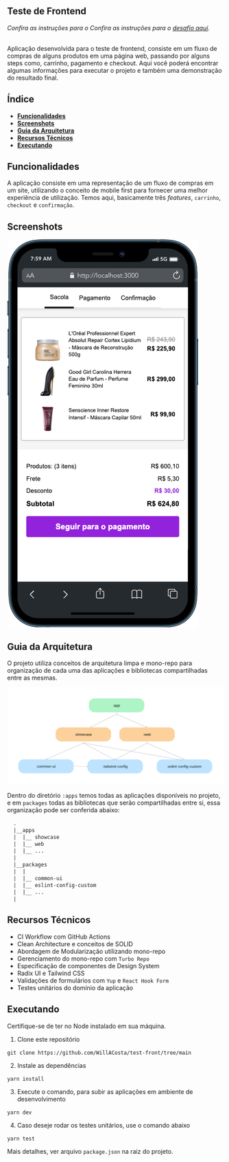 ## Teste de Frontend

_Confira as instruções para o Confira as instruções para o [desafio aqui](https://github.com/WillACosta/test-front/tree/main/docs/instructions)._
<br><br>

Aplicação desenvolvida para o teste de frontend, consiste em um fluxo de compras de alguns produtos em uma página web, passando por alguns steps como, carrinho, pagamento e checkout. Aqui você poderá encontrar algumas informações para executar o projeto e também uma demonstração do resultado final.

## Índice

- **[Funcionalidades](#funcionalidades)**
- **[Screenshots](#screenshots)**
- **[Guia da Arquitetura](#guia-da-arquitetura)**
- **[Recursos Técnicos](#recursos-tecnicos)**
- **[Executando](#executando)**

## Funcionalidades

A aplicação consiste em uma representação de um fluxo de compras em um site, utilizando o conceito de mobile first para fornecer
uma melhor experiência de utilização. Temos aqui, basicamente três _features_, `carrinho`, `checkout` e `confirmação`.

## Screenshots

![captura de tela da aplicação](docs/mobile.png "captura de tela da aplicação")

## Guia da Arquitetura

O projeto utiliza conceitos de arquitetura limpa e mono-repo para organização de cada uma das aplicações e bibliotecas
compartilhadas entre as mesmas.

![representação dos módulos da aplicação](docs/app_modules.png "representação dos módulos da aplicação")

Dentro do diretório `:apps` temos todas as aplicações disponíveis no projeto, e em
`packages` todas as bibliotecas que serão compartilhadas entre si, essa organização pode ser conferida abaixo:

```
  .
  |__apps
  |  |__ showcase
  |  |__ web
  |  |__ ...
  |
  |__packages
  |  |
  |  |__ common-ui
  |  |__ eslint-config-custom
  |  |__ ...
  |
```

## Recursos Técnicos

- CI Workflow com GitHub Actions
- Clean Architecture e conceitos de SOLID
- Abordagem de Modularização utilizando mono-repo
- Gerenciamento do mono-repo com `Turbo Repo`
- Especificação de componentes de Design System
- Radix UI e Tailwind CSS
- Validações de formulários com `Yup` e `React Hook Form`
- Testes unitários do domínio da aplicação

## Executando

Certifique-se de ter no Node instalado em sua máquina.

1. Clone este repositório
```shell
git clone https://github.com/WillACosta/test-front/tree/main
```

2. Instale as dependências
```shell
yarn install
```

3. Execute o comando, para subir as aplicações em ambiente de desenvolvimento
```shell
yarn dev
```

4. Caso deseje rodar os testes unitários, use o comando abaixo
```shell
yarn test
```

Mais detalhes, ver arquivo `package.json` na raiz do projeto.